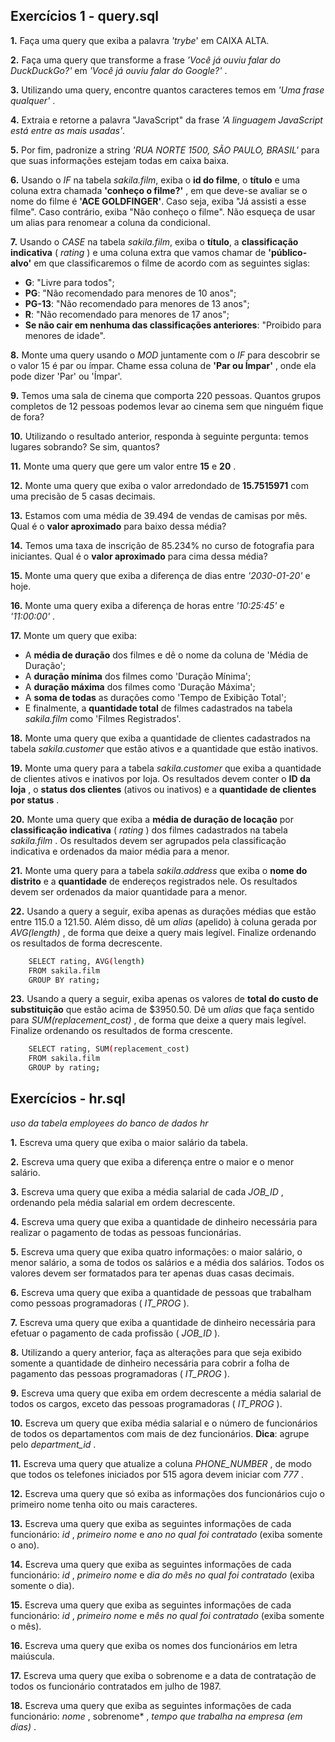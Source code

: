 ## Exercícios 1 - query.sql

**1.** Faça uma query que exiba a palavra *'trybe*' em CAIXA ALTA.

**2.** Faça uma query que transforme a frase *'Você já ouviu falar do DuckDuckGo?'* em *'Você já ouviu falar do Google?'* .

**3.** Utilizando uma query, encontre quantos caracteres temos em *'Uma frase qualquer'* .

**4.** Extraia e retorne a palavra "JavaScript" da frase *'A linguagem JavaScript está entre as mais usadas'*.

**5.** Por fim, padronize a string *'RUA NORTE 1500, SÃO PAULO, BRASIL'* para que suas informações estejam todas em caixa baixa.

**6.** Usando o *IF* na tabela *sakila.film*, exiba o **id do filme**, o **título** e uma coluna extra chamada **'conheço o filme?'** , em que deve-se avaliar se o nome do filme é **'ACE GOLDFINGER'**. Caso seja, exiba "Já assisti a esse filme". Caso contrário, exiba "Não conheço o filme". Não esqueça de usar um alias para renomear a coluna da condicional.

**7.** Usando o *CASE* na tabela *sakila.film*, exiba o **título**, a **classificação indicativa** ( *rating* ) e uma coluna extra que vamos chamar de **'público-alvo'** em que classificaremos o filme de acordo com as seguintes siglas:
* **G**: "Livre para todos";
* **PG**: "Não recomendado para menores de 10 anos";
* **PG-13**: "Não recomendado para menores de 13 anos";
* **R**: "Não recomendado para menores de 17 anos";
* **Se não cair em nenhuma das classificações anteriores**: "Proibido para menores de idade".

**8.** Monte uma query usando o *MOD* juntamente com o *IF* para descobrir se o valor 15 é par ou ímpar. Chame essa coluna de **'Par ou Ímpar'** , onde ela pode dizer 'Par' ou 'Ímpar'.

**9.** Temos uma sala de cinema que comporta 220 pessoas. Quantos grupos completos de 12 pessoas podemos levar ao cinema sem que ninguém fique de fora?

**10.** Utilizando o resultado anterior, responda à seguinte pergunta: temos lugares sobrando? Se sim, quantos?

**11.** Monte uma query que gere um valor entre **15** e **20** .

**12.** Monte uma query que exiba o valor arredondado de **15.7515971** com uma precisão de 5 casas decimais.

**13.** Estamos com uma média de 39.494 de vendas de camisas por mês. Qual é o **valor aproximado** para baixo dessa média?

**14.** Temos uma taxa de inscrição de 85.234% no curso de fotografia para iniciantes. Qual é o **valor aproximado** para cima dessa média?

**15.** Monte uma query que exiba a diferença de dias entre *'2030-01-20'* e hoje.

**16.** Monte uma query exiba a diferença de horas entre *'10:25:45'* e *'11:00:00'* .

**17.** Monte um query que exiba:
* A **média de duração** dos filmes e dê o nome da coluna de 'Média de Duração';
* A **duração mínima** dos filmes como 'Duração Mínima';
* A **duração máxima** dos filmes como 'Duração Máxima';
* A **soma de todas** as durações como 'Tempo de Exibição Total';
* E finalmente, a **quantidade total** de filmes cadastrados na tabela *sakila.film* como 'Filmes Registrados'.

**18.** Monte uma query que exiba a quantidade de clientes cadastrados na tabela *sakila.customer* que estão ativos e a quantidade que estão inativos.

**19.** Monte uma query para a tabela *sakila.customer* que exiba a quantidade de clientes ativos e inativos por loja. Os resultados devem conter o **ID da loja** , o **status dos clientes** (ativos ou inativos) e a **quantidade de clientes por status** .

**20.** Monte uma query que exiba a **média de duração de locação** por **classificação indicativa** ( *rating* ) dos filmes cadastrados na tabela *sakila.film* . Os resultados devem ser agrupados pela classificação indicativa e ordenados da maior média para a menor.

**21.** Monte uma query para a tabela *sakila.address* que exiba o **nome do distrito** e a **quantidade** de endereços registrados nele. Os resultados devem ser ordenados da maior quantidade para a menor.

**22.** Usando a query a seguir, exiba apenas as durações médias que estão entre 115.0 a 121.50. Além disso, dê um *alias* (apelido) à coluna gerada por *AVG(length)* , de forma que deixe a query mais legível. Finalize ordenando os resultados de forma decrescente.
```sh
    SELECT rating, AVG(length)
    FROM sakila.film
    GROUP BY rating;
```

**23.** Usando a query a seguir, exiba apenas os valores de **total do custo de substituição** que estão acima de $3950.50. Dê um *alias* que faça sentido para *SUM(replacement_cost)* , de forma que deixe a query mais legível. Finalize ordenando os resultados de forma crescente.
```sh
    SELECT rating, SUM(replacement_cost)
    FROM sakila.film
    GROUP by rating;
```

## Exercícios - hr.sql
_uso da tabela employees do banco de dados hr_

**1.** Escreva uma query que exiba o maior salário da tabela.

**2.** Escreva uma query que exiba a diferença entre o maior e o menor salário.

**3.** Escreva uma query que exiba a média salarial de cada *JOB_ID* , ordenando pela média salarial em ordem decrescente.

**4.** Escreva uma query que exiba a quantidade de dinheiro necessária para realizar o pagamento de todas as pessoas funcionárias.

**5.** Escreva uma query que exiba quatro informações: o maior salário, o menor salário, a soma de todos os salários e a média dos salários. Todos os valores devem ser formatados para ter apenas duas casas decimais.

**6.** Escreva uma query que exiba a quantidade de pessoas que trabalham como pessoas programadoras ( *IT_PROG* ).

**7.** Escreva uma query que exiba a quantidade de dinheiro necessária para efetuar o pagamento de cada profissão ( *JOB_ID* ).

**8.** Utilizando a query anterior, faça as alterações para que seja exibido somente a quantidade de dinheiro necessária para cobrir a folha de pagamento das pessoas programadoras ( *IT_PROG* ).

**9.** Escreva uma query que exiba em ordem decrescente a média salarial de todos os cargos, exceto das pessoas programadoras ( *IT_PROG* ).

**10.** Escreva um query que exiba média salarial e o número de funcionários de todos os departamentos com mais de dez funcionários.
**Dica**: agrupe pelo *department_id* .

**11.** Escreva uma query que atualize a coluna *PHONE_NUMBER* , de modo que todos os telefones iniciados por 515 agora devem iniciar com *777* .

**12.** Escreva uma query que só exiba as informações dos funcionários cujo o primeiro nome tenha oito ou mais caracteres.

**13.** Escreva uma query que exiba as seguintes informações de cada funcionário: *id* , *primeiro nome* e *ano no qual foi contratado* (exiba somente o ano).

**14.** Escreva uma query que exiba as seguintes informações de cada funcionário: *id* , *primeiro nome* e *dia do mês no qual foi contratado* (exiba somente o dia).

**15.** Escreva uma query que exiba as seguintes informações de cada funcionário: *id* , *primeiro nome* e *mês no qual foi contratado* (exiba somente o mês).

**16.** Escreva uma query que exiba os nomes dos funcionários em letra maiúscula.

**17.** Escreva uma query que exiba o sobrenome e a data de contratação de todos os funcionário contratados em julho de 1987.

**18.** Escreva uma query que exiba as seguintes informações de cada funcionário: *nome* , sobrenome* , *tempo que trabalha na empresa (em dias)* .
